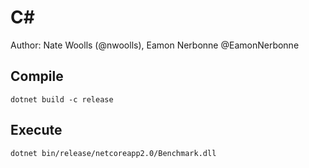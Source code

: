 # C#

Author: Nate Woolls (@nwoolls), Eamon Nerbonne @EamonNerbonne

## Compile

```
dotnet build -c release
```

## Execute

```
dotnet bin/release/netcoreapp2.0/Benchmark.dll
```
